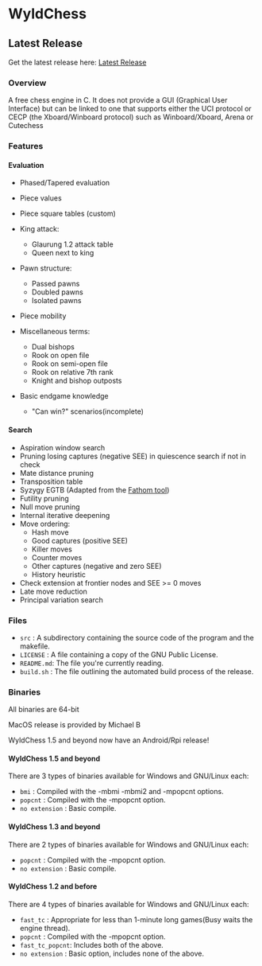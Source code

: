 # WyldChess

## Latest Release
Get the latest release here: [Latest Release](https://github.com/Mk-Chan/WyldChess/releases/latest)

### Overview
A free chess engine in C. It does not provide a GUI (Graphical User Interface)
but can be linked to one that supports either the UCI protocol or CECP (the Xboard/Winboard protocol) such as Winboard/Xboard, Arena or Cutechess

### Features

#### Evaluation
* Phased/Tapered evaluation
* Piece values
* Piece square tables (custom)
* King attack:
	* Glaurung 1.2 attack table
	* Queen next to king

* Pawn structure:
	* Passed pawns
	* Doubled pawns
	* Isolated pawns

* Piece mobility
* Miscellaneous terms:
	* Dual bishops
	* Rook on open file
	* Rook on semi-open file
	* Rook on relative 7th rank
	* Knight and bishop outposts

* Basic endgame knowledge
    * "Can win?" scenarios(incomplete)

#### Search
* Aspiration window search
* Pruning losing captures (negative SEE) in quiescence search if not in check
* Mate distance pruning
* Transposition table
* Syzygy EGTB (Adapted from the [Fathom tool](https://github.com/basil00/Fathom))
* Futility pruning
* Null move pruning
* Internal iterative deepening
* Move ordering:
    * Hash move
    * Good captures (positive SEE)
    * Killer moves
    * Counter moves
    * Other captures (negative and zero SEE)
    * History heuristic
* Check extension at frontier nodes and SEE >= 0 moves
* Late move reduction
* Principal variation search

### Files
* `src`      : A subdirectory containing the source code of the program and the makefile.
* `LICENSE`  : A file containing a copy of the GNU Public License.
* `README.md`: The file you're currently reading.
* `build.sh` : The file outlining the automated build process of the release.

### Binaries
All binaries are 64-bit

MacOS release is provided by Michael B

WyldChess 1.5 and beyond now have an Android/Rpi release!

#### WyldChess 1.5 and beyond

There are 3 types of binaries available for Windows and GNU/Linux each:

* `bmi`           : Compiled with the -mbmi -mbmi2 and -mpopcnt options.
* `popcnt`        : Compiled with the -mpopcnt option.
* `no extension`  : Basic compile.

#### WyldChess 1.3 and beyond

There are 2 types of binaries available for Windows and GNU/Linux each:

* `popcnt`        : Compiled with the -mpopcnt option.
* `no extension`  : Basic compile.

#### WyldChess 1.2 and before

There are 4 types of binaries available for Windows and GNU/Linux each:

* `fast_tc`       : Appropriate for less than 1-minute long games(Busy waits the engine thread).
* `popcnt`        : Compiled with the -mpopcnt option.
* `fast_tc_popcnt`: Includes both of the above.
* `no extension`  : Basic option, includes none of the above.
